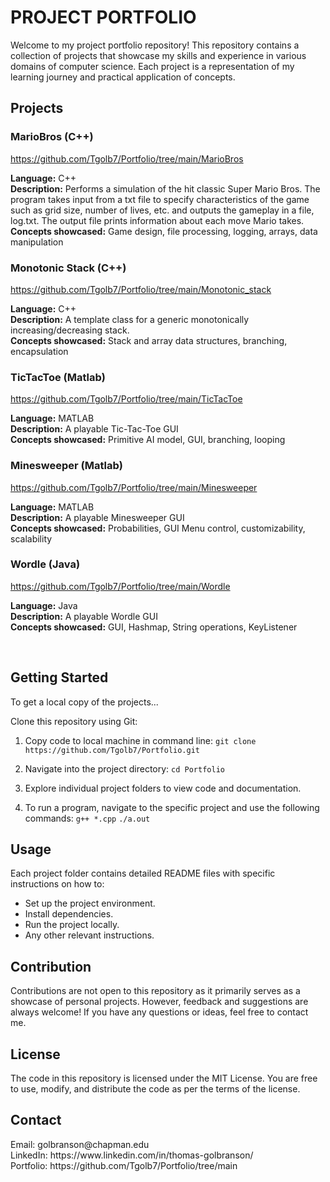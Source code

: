 <h1>PROJECT PORTFOLIO</h1>

Welcome to my project portfolio repository! This repository contains a collection of projects that showcase my skills and experience in various domains of computer science. Each project is a representation of my learning journey and practical application of concepts.


<h2>Projects</h2>

<h3>MarioBros (C++)</h3>

https://github.com/Tgolb7/Portfolio/tree/main/MarioBros

**Language:** C++<br>
**Description:** Performs a simulation of the hit classic Super Mario Bros. The program takes input from a txt file to specify characteristics of the game such as grid size, number of lives, etc. and outputs the gameplay in a file, log.txt. The output file prints information about each move Mario takes.
<br>
**Concepts showcased:** Game design, file processing, logging, arrays, data manipulation


<h3>Monotonic Stack (C++)</h3>


https://github.com/Tgolb7/Portfolio/tree/main/Monotonic_stack

**Language:** C++<br>
**Description:** A template class for a generic monotonically increasing/decreasing stack.
<br>
**Concepts showcased:** Stack and array data structures, branching, encapsulation



<h3>TicTacToe (Matlab)</h3>

https://github.com/Tgolb7/Portfolio/tree/main/TicTacToe

**Language:** MATLAB<br>
**Description:** A playable Tic-Tac-Toe GUI
<br>
**Concepts showcased:** Primitive AI model, GUI, branching, looping
<br>


<h3>Minesweeper (Matlab)</h3>

https://github.com/Tgolb7/Portfolio/tree/main/Minesweeper

**Language:** MATLAB<br>
**Description:** A playable Minesweeper GUI
<br>
**Concepts showcased:** Probabilities, GUI Menu control, customizability, scalability


<h3>Wordle (Java)</h3>

https://github.com/Tgolb7/Portfolio/tree/main/Wordle

**Language:** Java<br>
**Description:** A playable Wordle GUI
<br>
**Concepts showcased:** GUI, Hashmap, String operations, KeyListener

<br>



<h2>Getting Started</h2>

To get a local copy of the projects...

Clone this repository using Git:

1. Copy code to local machine in command line:
`git clone https://github.com/Tgolb7/Portfolio.git`

2. Navigate into the project directory:
`cd Portfolio`

3. Explore individual project folders to view code and documentation.
4. To run a program, navigate to the specific project and use the following commands:
`g++ *.cpp`
`./a.out`




<h2>Usage</h2>

Each project folder contains detailed README files with specific instructions on how to:

- Set up the project environment.
- Install dependencies.
- Run the project locally.
- Any other relevant instructions.





<h2>Contribution</h2>
Contributions are not open to this repository as it primarily serves as a showcase of personal projects. However, feedback and suggestions are always welcome! If you have any questions or ideas, feel free to contact me.





<h2>License</h2>
The code in this repository is licensed under the MIT License. You are free to use, modify, and distribute the code as per the terms of the license.



<h2>Contact</h2>
Email: golbranson@chapman.edu <br>
LinkedIn: https://www.linkedin.com/in/thomas-golbranson/ <br>
Portfolio: https://github.com/Tgolb7/Portfolio/tree/main <br>
